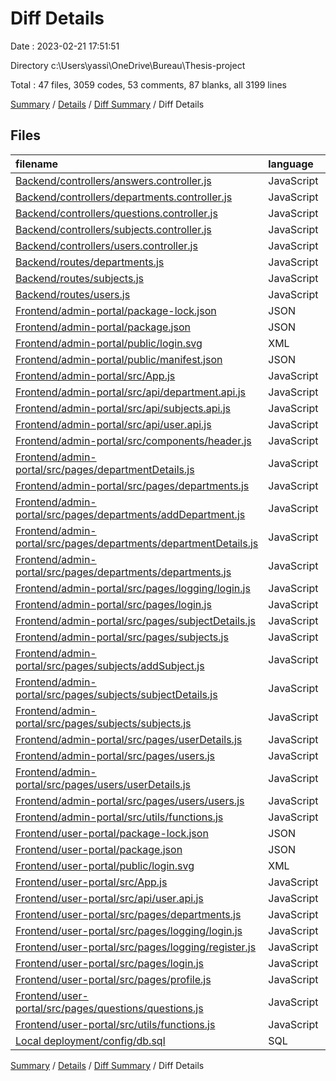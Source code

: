 # Diff Details

Date : 2023-02-21 17:51:51

Directory c:\\Users\\yassi\\OneDrive\\Bureau\\Thesis-project

Total : 47 files,  3059 codes, 53 comments, 87 blanks, all 3199 lines

[Summary](results.md) / [Details](details.md) / [Diff Summary](diff.md) / Diff Details

## Files
| filename | language | code | comment | blank | total |
| :--- | :--- | ---: | ---: | ---: | ---: |
| [Backend/controllers/answers.controller.js](/Backend/controllers/answers.controller.js) | JavaScript | 1 | 0 | 1 | 2 |
| [Backend/controllers/departments.controller.js](/Backend/controllers/departments.controller.js) | JavaScript | 21 | 14 | 5 | 40 |
| [Backend/controllers/questions.controller.js](/Backend/controllers/questions.controller.js) | JavaScript | 1 | 0 | 1 | 2 |
| [Backend/controllers/subjects.controller.js](/Backend/controllers/subjects.controller.js) | JavaScript | 22 | 14 | 4 | 40 |
| [Backend/controllers/users.controller.js](/Backend/controllers/users.controller.js) | JavaScript | 23 | 10 | 4 | 37 |
| [Backend/routes/departments.js](/Backend/routes/departments.js) | JavaScript | 1 | 0 | 0 | 1 |
| [Backend/routes/subjects.js](/Backend/routes/subjects.js) | JavaScript | 1 | -1 | -1 | -1 |
| [Backend/routes/users.js](/Backend/routes/users.js) | JavaScript | 1 | 1 | 1 | 3 |
| [Frontend/admin-portal/package-lock.json](/Frontend/admin-portal/package-lock.json) | JSON | 1,635 | 0 | 0 | 1,635 |
| [Frontend/admin-portal/package.json](/Frontend/admin-portal/package.json) | JSON | 2 | 0 | 0 | 2 |
| [Frontend/admin-portal/public/login.svg](/Frontend/admin-portal/public/login.svg) | XML | 46 | 0 | 1 | 47 |
| [Frontend/admin-portal/public/manifest.json](/Frontend/admin-portal/public/manifest.json) | JSON | -17 | 0 | 0 | -17 |
| [Frontend/admin-portal/src/App.js](/Frontend/admin-portal/src/App.js) | JavaScript | 4 | 0 | 0 | 4 |
| [Frontend/admin-portal/src/api/department.api.js](/Frontend/admin-portal/src/api/department.api.js) | JavaScript | 43 | 0 | 3 | 46 |
| [Frontend/admin-portal/src/api/subjects.api.js](/Frontend/admin-portal/src/api/subjects.api.js) | JavaScript | 51 | 0 | 3 | 54 |
| [Frontend/admin-portal/src/api/user.api.js](/Frontend/admin-portal/src/api/user.api.js) | JavaScript | 34 | 0 | 1 | 35 |
| [Frontend/admin-portal/src/components/header.js](/Frontend/admin-portal/src/components/header.js) | JavaScript | 18 | 0 | 2 | 20 |
| [Frontend/admin-portal/src/pages/departmentDetails.js](/Frontend/admin-portal/src/pages/departmentDetails.js) | JavaScript | -47 | 0 | -2 | -49 |
| [Frontend/admin-portal/src/pages/departments.js](/Frontend/admin-portal/src/pages/departments.js) | JavaScript | -43 | 0 | -3 | -46 |
| [Frontend/admin-portal/src/pages/departments/addDepartment.js](/Frontend/admin-portal/src/pages/departments/addDepartment.js) | JavaScript | 99 | 0 | 6 | 105 |
| [Frontend/admin-portal/src/pages/departments/departmentDetails.js](/Frontend/admin-portal/src/pages/departments/departmentDetails.js) | JavaScript | 167 | 1 | 8 | 176 |
| [Frontend/admin-portal/src/pages/departments/departments.js](/Frontend/admin-portal/src/pages/departments/departments.js) | JavaScript | 84 | 1 | 4 | 89 |
| [Frontend/admin-portal/src/pages/logging/login.js](/Frontend/admin-portal/src/pages/logging/login.js) | JavaScript | 57 | 1 | 6 | 64 |
| [Frontend/admin-portal/src/pages/login.js](/Frontend/admin-portal/src/pages/login.js) | JavaScript | -42 | -1 | -8 | -51 |
| [Frontend/admin-portal/src/pages/subjectDetails.js](/Frontend/admin-portal/src/pages/subjectDetails.js) | JavaScript | -22 | 0 | -2 | -24 |
| [Frontend/admin-portal/src/pages/subjects.js](/Frontend/admin-portal/src/pages/subjects.js) | JavaScript | -45 | 0 | -4 | -49 |
| [Frontend/admin-portal/src/pages/subjects/addSubject.js](/Frontend/admin-portal/src/pages/subjects/addSubject.js) | JavaScript | 123 | 0 | 8 | 131 |
| [Frontend/admin-portal/src/pages/subjects/subjectDetails.js](/Frontend/admin-portal/src/pages/subjects/subjectDetails.js) | JavaScript | 146 | 0 | 7 | 153 |
| [Frontend/admin-portal/src/pages/subjects/subjects.js](/Frontend/admin-portal/src/pages/subjects/subjects.js) | JavaScript | 83 | 1 | 4 | 88 |
| [Frontend/admin-portal/src/pages/userDetails.js](/Frontend/admin-portal/src/pages/userDetails.js) | JavaScript | -36 | 0 | -2 | -38 |
| [Frontend/admin-portal/src/pages/users.js](/Frontend/admin-portal/src/pages/users.js) | JavaScript | -51 | 0 | -3 | -54 |
| [Frontend/admin-portal/src/pages/users/userDetails.js](/Frontend/admin-portal/src/pages/users/userDetails.js) | JavaScript | 209 | 0 | 8 | 217 |
| [Frontend/admin-portal/src/pages/users/users.js](/Frontend/admin-portal/src/pages/users/users.js) | JavaScript | 85 | 1 | 5 | 91 |
| [Frontend/admin-portal/src/utils/functions.js](/Frontend/admin-portal/src/utils/functions.js) | JavaScript | 24 | 0 | 3 | 27 |
| [Frontend/user-portal/package-lock.json](/Frontend/user-portal/package-lock.json) | JSON | 56 | 0 | 0 | 56 |
| [Frontend/user-portal/package.json](/Frontend/user-portal/package.json) | JSON | 1 | 0 | 0 | 1 |
| [Frontend/user-portal/public/login.svg](/Frontend/user-portal/public/login.svg) | XML | 46 | 0 | 1 | 47 |
| [Frontend/user-portal/src/App.js](/Frontend/user-portal/src/App.js) | JavaScript | 4 | 0 | 0 | 4 |
| [Frontend/user-portal/src/api/user.api.js](/Frontend/user-portal/src/api/user.api.js) | JavaScript | 17 | 0 | 5 | 22 |
| [Frontend/user-portal/src/pages/departments.js](/Frontend/user-portal/src/pages/departments.js) | JavaScript | 74 | 0 | 1 | 75 |
| [Frontend/user-portal/src/pages/logging/login.js](/Frontend/user-portal/src/pages/logging/login.js) | JavaScript | 100 | 4 | 8 | 112 |
| [Frontend/user-portal/src/pages/logging/register.js](/Frontend/user-portal/src/pages/logging/register.js) | JavaScript | 48 | 1 | 4 | 53 |
| [Frontend/user-portal/src/pages/login.js](/Frontend/user-portal/src/pages/login.js) | JavaScript | 0 | 0 | -1 | -1 |
| [Frontend/user-portal/src/pages/profile.js](/Frontend/user-portal/src/pages/profile.js) | JavaScript | 8 | 0 | 3 | 11 |
| [Frontend/user-portal/src/pages/questions/questions.js](/Frontend/user-portal/src/pages/questions/questions.js) | JavaScript | -1 | 0 | 0 | -1 |
| [Frontend/user-portal/src/utils/functions.js](/Frontend/user-portal/src/utils/functions.js) | JavaScript | 22 | 0 | 3 | 25 |
| [Local deployment/config/db.sql](/Local%20deployment/config/db.sql) | SQL | 6 | 6 | 3 | 15 |

[Summary](results.md) / [Details](details.md) / [Diff Summary](diff.md) / Diff Details